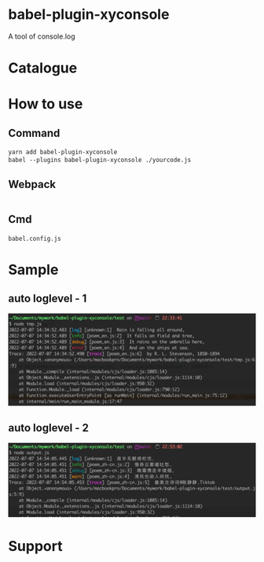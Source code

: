 # babel-plugin-xyconsole
A tool of console.log

# Catalogue


# How to use
## Command
```shell
yarn add babel-plugin-xyconsole
babel --plugins babel-plugin-xyconsole ./yourcode.js
```
## Webpack
```shell

```

## Cmd
```shell
babel.config.js
```

# Sample
## auto loglevel - 1
![loglevel_en](./assets/poem_en.jpg)

## auto loglevel - 2
![loglevel_zh-cn](./assets/poem_zh-cn.jpg)


# Support
